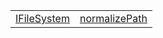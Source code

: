 |                                                        |                                                            |
| ------------------------------------------------------ | ---------------------------------------------------------- |
| [IFileSystem](/sample/aot/system/variable/ifilesystem) | [normalizePath](/sample/aot/system/variable/normalizepath) |